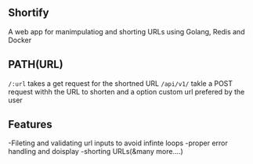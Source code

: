 ## Shortify

A web app for manimpulatiog and shorting URLs using Golang, Redis and Docker

## PATH(URL)
`/:url` takes a get request for the shortned URL
`/api/v1/` takle a POST request withh the URL to shorten and a option custom url prefered by the user

## Features
-Fileting and validating url inputs to avoid infinte loops
-proper error handling and doisplay
-shorting URLs(&many more....)
